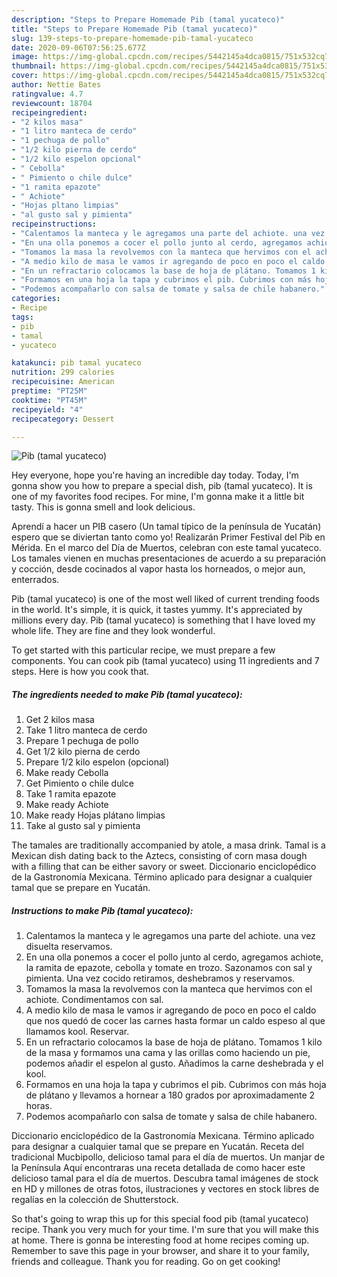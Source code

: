 ```yaml
---
description: "Steps to Prepare Homemade Pib (tamal yucateco)"
title: "Steps to Prepare Homemade Pib (tamal yucateco)"
slug: 139-steps-to-prepare-homemade-pib-tamal-yucateco
date: 2020-09-06T07:56:25.677Z
image: https://img-global.cpcdn.com/recipes/5442145a4dca0815/751x532cq70/pib-tamal-yucateco-foto-principal.jpg
thumbnail: https://img-global.cpcdn.com/recipes/5442145a4dca0815/751x532cq70/pib-tamal-yucateco-foto-principal.jpg
cover: https://img-global.cpcdn.com/recipes/5442145a4dca0815/751x532cq70/pib-tamal-yucateco-foto-principal.jpg
author: Nettie Bates
ratingvalue: 4.7
reviewcount: 18704
recipeingredient:
- "2 kilos masa"
- "1 litro manteca de cerdo"
- "1 pechuga de pollo"
- "1/2 kilo pierna de cerdo"
- "1/2 kilo espelon opcional"
- " Cebolla"
- " Pimiento o chile dulce"
- "1 ramita epazote"
- " Achiote"
- "Hojas pltano limpias"
- "al gusto sal y pimienta"
recipeinstructions:
- "Calentamos la manteca y le agregamos una parte del achiote. una vez disuelta reservamos."
- "En una olla ponemos a cocer el pollo junto al cerdo, agregamos achiote, la ramita de epazote, cebolla y tomate en trozo. Sazonamos con sal y pimienta. Una vez cocido retiramos, deshebramos y reservamos."
- "Tomamos la masa la revolvemos con la manteca que hervimos con el achiote. Condimentamos con sal."
- "A medio kilo de masa le vamos ir agregando de poco en poco el caldo que nos quedó de cocer las carnes hasta formar un caldo espeso al que llamamos kool. Reservar."
- "En un refractario colocamos la base de hoja de plátano. Tomamos 1 kilo de la masa y formamos una cama y las orillas como haciendo un pie, podemos añadir el espelon al gusto. Añadimos la carne deshebrada y el kool."
- "Formamos en una hoja la tapa y cubrimos el pib. Cubrimos con más hoja de plátano y llevamos a hornear a 180 grados por aproximadamente 2 horas."
- "Podemos acompañarlo con salsa de tomate y salsa de chile habanero."
categories:
- Recipe
tags:
- pib
- tamal
- yucateco

katakunci: pib tamal yucateco 
nutrition: 299 calories
recipecuisine: American
preptime: "PT25M"
cooktime: "PT45M"
recipeyield: "4"
recipecategory: Dessert

---
```



![Pib (tamal yucateco)](https://img-global.cpcdn.com/recipes/5442145a4dca0815/751x532cq70/pib-tamal-yucateco-foto-principal.jpg)

Hey everyone, hope you're having an incredible day today. Today, I'm gonna show you how to prepare a special dish, pib (tamal yucateco). It is one of my favorites food recipes. For mine, I'm gonna make it a little bit tasty. This is gonna smell and look delicious.

Aprendí a hacer un PIB casero (Un tamal típico de la península de Yucatán) espero que se diviertan tanto como yo! Realizarán Primer Festival del Pib en Mérida. En el marco del Día de Muertos, celebran con este tamal yucateco. Los tamales vienen en muchas presentaciones de acuerdo a su preparación y cocción, desde cocinados al vapor hasta los horneados, o mejor aun, enterrados.

Pib (tamal yucateco) is one of the most well liked of current trending foods in the world. It's simple, it is quick, it tastes yummy. It's appreciated by millions every day. Pib (tamal yucateco) is something that I have loved my whole life. They are fine and they look wonderful.


To get started with this particular recipe, we must prepare a few components. You can cook pib (tamal yucateco) using 11 ingredients and 7 steps. Here is how you cook that.

<!--inarticleads1-->

##### The ingredients needed to make Pib (tamal yucateco):

1. Get 2 kilos masa
1. Take 1 litro manteca de cerdo
1. Prepare 1 pechuga de pollo
1. Get 1/2 kilo pierna de cerdo
1. Prepare 1/2 kilo espelon (opcional)
1. Make ready  Cebolla
1. Get  Pimiento o chile dulce
1. Take 1 ramita epazote
1. Make ready  Achiote
1. Make ready Hojas plátano limpias
1. Take al gusto sal y pimienta


The tamales are traditionally accompanied by atole, a masa drink. Tamal is a Mexican dish dating back to the Aztecs, consisting of corn masa dough with a filling that can be either savory or sweet. Diccionario enciclopédico de la Gastronomía Mexicana. Término aplicado para designar a cualquier tamal que se prepare en Yucatán. 

<!--inarticleads2-->

##### Instructions to make Pib (tamal yucateco):

1. Calentamos la manteca y le agregamos una parte del achiote. una vez disuelta reservamos.
1. En una olla ponemos a cocer el pollo junto al cerdo, agregamos achiote, la ramita de epazote, cebolla y tomate en trozo. Sazonamos con sal y pimienta. Una vez cocido retiramos, deshebramos y reservamos.
1. Tomamos la masa la revolvemos con la manteca que hervimos con el achiote. Condimentamos con sal.
1. A medio kilo de masa le vamos ir agregando de poco en poco el caldo que nos quedó de cocer las carnes hasta formar un caldo espeso al que llamamos kool. Reservar.
1. En un refractario colocamos la base de hoja de plátano. Tomamos 1 kilo de la masa y formamos una cama y las orillas como haciendo un pie, podemos añadir el espelon al gusto. Añadimos la carne deshebrada y el kool.
1. Formamos en una hoja la tapa y cubrimos el pib. Cubrimos con más hoja de plátano y llevamos a hornear a 180 grados por aproximadamente 2 horas.
1. Podemos acompañarlo con salsa de tomate y salsa de chile habanero.


Diccionario enciclopédico de la Gastronomía Mexicana. Término aplicado para designar a cualquier tamal que se prepare en Yucatán. Receta del tradicional Mucbipollo, delicioso tamal para el día de muertos. Un manjar de la Península Aquí encontraras una receta detallada de como hacer este delicioso tamal para el día de muertos. Descubra tamal imágenes de stock en HD y millones de otras fotos, ilustraciones y vectores en stock libres de regalías en la colección de Shutterstock. 

So that's going to wrap this up for this special food pib (tamal yucateco) recipe. Thank you very much for your time. I'm sure that you will make this at home. There is gonna be interesting food at home recipes coming up. Remember to save this page in your browser, and share it to your family, friends and colleague. Thank you for reading. Go on get cooking!
